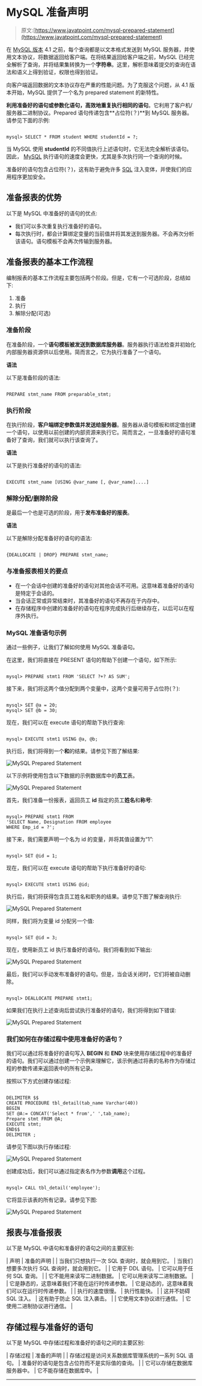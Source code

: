 # MySQL 准备声明

> 原文:[https://www.javatpoint.com/mysql-prepared-statement](https://www.javatpoint.com/mysql-prepared-statement)

在 [MySQL 版本](https://www.javatpoint.com/mysql-versions) 4.1 之前，每个查询都是以文本格式发送到 MySQL 服务器，并使用文本协议，将数据返回给客户端。在将结果返回给客户端之前，MySQL 已经完全解析了查询，并将结果集转换为一个**字符串**。这里，解析意味着提交的查询在语法和语义上得到验证，权限也得到验证。

向客户端返回数据的文本协议存在严重的性能问题。为了克服这个问题，从 4.1 版本开始，MySQL 提供了一个名为 prepared statement 的新特性。

**利用准备好的语句或参数化语句，高效地重复执行相同的语句**。它利用了客户机/服务器二进制协议。Prepared 语句传递包含**占位符(？)**到 MySQL 服务器。请参见下面的示例:

```

mysql> SELECT * FROM student WHERE studentId = ?; 

```

当 MySQL 使用 **studentId** 的不同值执行上述语句时，它无法完全解析该语句。因此， [MySQL](https://www.javatpoint.com/mysql-tutorial) 执行语句的速度会更快，尤其是多次执行同一个查询的时候。

准备好的语句包含占位符(？)，这有助于避免许多 [SQL](https://www.javatpoint.com/sql-tutorial) 注入变体，并使我们的应用程序更加安全。

## 准备报表的优势

以下是 MySQL 中准备好的语句的优点:

*   我们可以多次重复执行准备好的语句。
*   每次执行时，都会计算绑定变量的当前值并将其发送到服务器。不会再次分析该语句。语句模板不会再次传输到服务器。

## 准备报表的基本工作流程

编制报表的基本工作流程主要包括两个阶段。但是，它有一个可选阶段，总结如下:

1.  准备
2.  执行
3.  解除分配(可选)

### 准备阶段

在准备阶段，一个**语句模板被发送到数据库服务器**。服务器执行语法检查并初始化内部服务器资源供以后使用。简而言之，它为执行准备了一个语句。

**语法**

以下是准备阶段的语法:

```

PREPARE stmt_name FROM preparable_stmt;

```

### 执行阶段

在执行阶段，**客户端绑定参数值并发送给服务器**。服务器从语句模板和绑定值创建一个语句，以使用以前创建的内部资源来执行它。简而言之，一旦准备好的语句准备好了查询，我们就可以执行该查询了。

**语法**

以下是执行准备好的语句的语法:

```

EXECUTE stmt_name [USING @var_name [, @var_name]....]

```

### 解除分配/删除阶段

是最后一个也是可选的阶段，用于**发布准备好的报表**。

**语法**

以下是解除分配准备好的语句的语法:

```

{DEALLOCATE | DROP} PREPARE stmt_name;

```

### 与准备报表相关的要点

*   在一个会话中创建的准备好的语句对其他会话不可用。这意味着准备好的语句是特定于会话的。
*   当会话正常或异常结束时，其准备好的语句不再存在于内存中。
*   在存储程序中创建的准备好的语句在程序完成执行后继续存在，以后可以在程序外执行。

### MySQL 准备语句示例

通过一些例子，让我们了解如何使用 MySQL 准备语句。

在这里，我们将直接在 PRESENT 语句的帮助下创建一个语句，如下所示:

```

mysql> PREPARE stmt1 FROM 'SELECT ?+? AS SUM';

```

接下来，我们将这两个值分配到两个变量中，这两个变量可用于占位符(？):

```

mysql> SET @a = 20;
mysql> SET @b = 30;

```

现在，我们可以在 execute 语句的帮助下执行查询:

```

mysql> EXECUTE stmt1 USING @a, @b;

```

执行后，我们将得到一个**和**的结果。请参见下图了解结果:

![MySQL Prepared Statement](../Images/8226f1c2aaecf9390f33aa3d5b735ecd.png)

以下示例将使用包含以下数据的示例数据库中的**员工**表。

![MySQL Prepared Statement](../Images/49ac27815179e06b9f26f0ae791e6233.png)

首先，我们准备一份报表，返回员工 **id** 指定的员工**姓名**和**称号**:

```

mysql> PREPARE stmt1 FROM 
'SELECT Name, Designation FROM employee 
WHERE Emp_id = ?';

```

接下来，我们需要声明一个名为 id 的变量，并将其值设置为“1”:

```

mysql> SET @id = 1;

```

现在，我们可以在 execute 语句的帮助下执行准备好的语句:

```

mysql> EXECUTE stmt1 USING @id;

```

执行后，我们将获得包含员工姓名和职务的结果。请参见下图了解查询执行:

![MySQL Prepared Statement](../Images/e8e94c948cb386698a3646c87ee7dae7.png)

同样，我们将为变量 id 分配另一个值:

```

mysql> SET @id = 3;

```

现在，使用新员工 id 执行准备好的语句。我们将看到如下输出:

![MySQL Prepared Statement](../Images/f10e88bf90971ab72522556362ad5d20.png)

最后，我们可以手动发布准备好的语句。但是，当会话关闭时，它们将被自动删除。

```

mysql> DEALLOCATE PREPARE stmt1;

```

如果我们在执行上述查询后尝试执行准备好的语句，我们将得到如下错误:

![MySQL Prepared Statement](../Images/07187b11e760d5d8db014f075770bb22.png)

### 我们如何在存储过程中使用准备好的语句？

我们可以通过将准备好的语句写入 **BEGIN** 和 **END** 块来使用存储过程中的准备好的语句。我们可以通过创建一个示例来理解它，该示例通过将表的名称作为存储过程的参数传递来返回表中的所有记录。

按照以下方式创建存储过程:

```

DELIMITER $$  
CREATE PROCEDURE tbl_detail(tab_name Varchar(40))  
BEGIN  
SET @A:= CONCAT('Select * from',' ',tab_name);
Prepare stmt FROM @A;
EXECUTE stmt;
END$$  
DELIMITER ;  

```

请参见下图以执行存储过程:

![MySQL Prepared Statement](../Images/eab6f6d112d6656de89c0ebdeeb11373.png)

创建成功后，我们可以通过指定表名作为参数**调用**这个过程。

```

mysql> CALL tbl_detail('employee');

```

它将显示该表的所有记录。请参见下图:

![MySQL Prepared Statement](../Images/b9a1cb9c8a4899daec4b2e754b75fa65.png)

## 报表与准备报表

以下是 MySQL 中语句和准备好的语句之间的主要区别:

| 声明 | 准备的声明 |
| 当我们只想执行一次 SQL 查询时，就会用到它。 | 当我们想要多次执行 SQL 查询时，就会用到它。 |
| 它用于 DDL 语句。 | 它可以用于任何 SQL 查询。 |
| 它不能用来读写二进制数据。 | 它可以用来读写二进制数据。 |
| 它是静态的，这意味着我们不能在运行时传递参数。 | 它是动态的，这意味着我们可以在运行时传递参数。 |
| 执行的速度很慢。 | 执行性能快。 |
| 这并不妨碍 SQL 注入。 | 这有助于防止 SQL 注入袭击。 |
| 它使用文本协议进行通信。 | 它使用二进制协议进行通信。 |

## 存储过程与准备好的语句

以下是 MySQL 中存储过程和准备好的语句之间的主要区别:

| 存储过程 | 准备的声明 |
| 存储过程是访问关系数据库管理系统的一系列 SQL 语句。 | 准备好的语句是包含占位符而不是实际值的查询。 |
| 它可以存储在数据库服务器中。 | 它不能存储在数据库中。 |

* * *